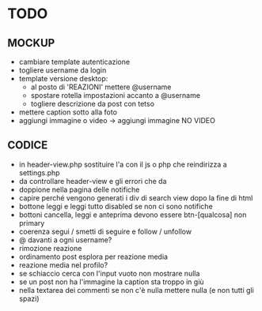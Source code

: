# TODO

## MOCKUP

- cambiare template autenticazione
- togliere username da login
- template versione desktop:
  - al posto di 'REAZIONI' mettere @username
  - spostare rotella impostazioni accanto a @username
  - togliere descrizione da post con tetso
- mettere caption sotto alla foto
- aggiungi immagine o video -> aggiungi immagine NO VIDEO

## CODICE

- in header-view.php sostituire l'a con il js o php che reindirizza a settings.php
- da controllare header-view e gli errori che da
- doppione nella pagina delle notifiche
- capire perché vengono generati i div di search view dopo la fine di html
- bottone leggi e leggi tutto disabled se non ci sono notifiche
- bottoni cancella, leggi e anteprima devono essere btn-[qualcosa] non primary
- coerenza segui / smetti di seguire e follow / unfollow
- @ davanti a ogni username?
- rimozione reazione
- ordinamento post esplora per reazione media
- reazione media nel profilo?
- se schiaccio cerca con l'input vuoto non mostrare nulla
- se un post non ha l'immagine la caption sta troppo in giù
- nella textarea dei commenti se non c'è nulla mettere nulla (e non tutti gli spazi)
